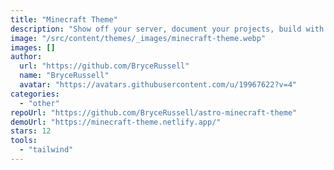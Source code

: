 ```yaml
---
title: "Minecraft Theme"
description: "Show off your server, document your projects, build with blocks, display items and paintings, create game like GUIs, and tons more!"
image: "/src/content/themes/_images/minecraft-theme.webp"
images: []
author:
  url: "https://github.com/BryceRussell"
  name: "BryceRussell"
  avatar: "https://avatars.githubusercontent.com/u/19967622?v=4"
categories:
  - "other"
repoUrl: "https://github.com/BryceRussell/astro-minecraft-theme"
demoUrl: "https://minecraft-theme.netlify.app/"
stars: 12
tools:
  - "tailwind"
---
```

